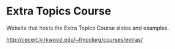 # Extra Topics Course

Website that hosts the Extra Topics Course slides and examples.

http://cecert.kirkwood.edu/~fmcclurg/courses/extras/
